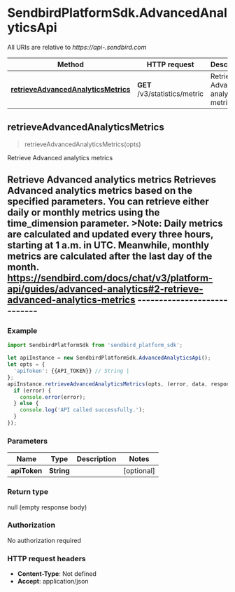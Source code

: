 # SendbirdPlatformSdk.AdvancedAnalyticsApi

All URIs are relative to *https://api-.sendbird.com*

Method | HTTP request | Description
------------- | ------------- | -------------
[**retrieveAdvancedAnalyticsMetrics**](AdvancedAnalyticsApi.md#retrieveAdvancedAnalyticsMetrics) | **GET** /v3/statistics/metric | Retrieve Advanced analytics metrics



## retrieveAdvancedAnalyticsMetrics

> retrieveAdvancedAnalyticsMetrics(opts)

Retrieve Advanced analytics metrics

## Retrieve Advanced analytics metrics  Retrieves Advanced analytics metrics based on the specified parameters. You can retrieve either daily or monthly metrics using the time_dimension parameter.  &gt;__Note__: Daily metrics are calculated and updated every three hours, starting at 1 a.m. in UTC. Meanwhile, monthly metrics are calculated after the last day of the month.  https://sendbird.com/docs/chat/v3/platform-api/guides/advanced-analytics#2-retrieve-advanced-analytics-metrics ----------------------------

### Example

```javascript
import SendbirdPlatformSdk from 'sendbird_platform_sdk';

let apiInstance = new SendbirdPlatformSdk.AdvancedAnalyticsApi();
let opts = {
  'apiToken': {{API_TOKEN}} // String | 
};
apiInstance.retrieveAdvancedAnalyticsMetrics(opts, (error, data, response) => {
  if (error) {
    console.error(error);
  } else {
    console.log('API called successfully.');
  }
});
```

### Parameters


Name | Type | Description  | Notes
------------- | ------------- | ------------- | -------------
 **apiToken** | **String**|  | [optional] 

### Return type

null (empty response body)

### Authorization

No authorization required

### HTTP request headers

- **Content-Type**: Not defined
- **Accept**: application/json

